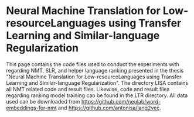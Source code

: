 # Neural Machine Translation for Low-resourceLanguages using Transfer Learning and Similar-language Regularization

This page contains the code files used to conduct the experiments with regarding NMT, SLR, and helper language ranking presented in the thesis "Neural Machine Translation for Low-resourceLanguages using Transfer Learning and Similar-language Regularization". The directory LISA contains all NMT related code and result files. Likewise, code and result files regarding ranking model training can be found in the LTR directory. All data used can be downloaded from https://github.com/neulab/word-embeddings-for-nmt and https://github.com/antonisa/lang2vec.
